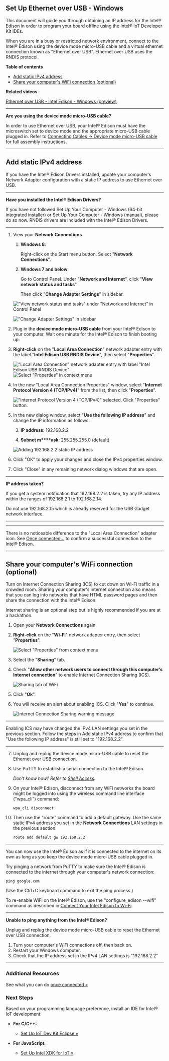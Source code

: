 ## Set Up Ethernet over USB - Windows

This document will guide you through obtaining an IP address for the Intel® Edison in order to program your board offline using the Intel® IoT Developer Kit IDEs.

When you are in a busy or restricted network environment, connect to the Intel® Edison using the device mode micro-USB cable and a virtual ethernet connection known as "Ethernet over USB". Ethernet over USB uses the RNDIS protocol.

**Table of contents**

* [Add static IPv4 address](#add-static-ipv4-address)
* [Share your computer's WiFi connection (optional)](#share-your-computers-wifi-connection-optional)

**Related videos**

[Ethernet over USB - Intel Edison - Windows (preview)]()

---

**Are you using the device mode micro-USB cable?**

In order to use Ethernet over USB, your Intel® Edison must have the microswitch set to device mode and the appropriate micro-USB cable plugged in. Refer to [Connecting Cables → Device mode micro-USB cable](../assembly-arduino_expansion_board/connecting_cables.md#device-mode-micro-usb-cable) for full assembly instructions.

---

## Add static IPv4 address

If you have the Intel® Edison Drivers installed, update your computer's Network Adapter configuration with a static IP address to use Ethernet over USB.

---

**Have you installed the Intel® Edison Drivers?**

If you have not followed Set Up Your Computer - Windows (64-bit integrated installer) or Set Up Your Computer - Windows (manual), please do so now. RNDIS drivers are included with the Intel® Edison Drivers.

---

1. View your **Network Connections**.

    1. **Windows 8**: 
		
		Right-click on the Start menu button. Select "**Network Connections**".

    2. **Windows 7 and below**: 

		Go to Control Panel. Under "**Network and Internet**", click "**View network status and tasks**". 

		Then click "**Change Adapter Settings**" in sidebar. 

	!["View network status and tasks" under "Network and Internet" in Control Panel](images_windows/control_panel-view_network_status_and_tasks.png)

	!["Change Adapter Settings" in sidebar](images_windows/control_panel-chanage_adpater_settings.png)

2. Plug in the **device mode micro-USB cable** from your Intel® Edison to your computer. Wait one minute for the Intel® Edison to finish booting up.

3. **Right-click** on the "**Local Area Connection**" network adapter entry with the label "**Intel Edison USB RNDIS Device**", then select "**Properties**".

	!["Local Area Connection" network adapter entry with label "Intel Edison USB RNDIS Device"](images_windows/control_panel-lan_adapter.png)
	![Select "Properties" in context menu](images_windows/control_panel-context_menu-properties.png)

4. In the new "Local Area Connection Properties" window, select "**Internet Protocol Version 4 (TCP/IPv4)**" from the list, then click "**Properties**".

	!["Internet Protocol Version 4 (TCP/IPv4)" selected. Click "Properties" button.](images_windows/lan_properties-ipv4-properties_button.png)

5. In the new dialog window, select "**Use the following IP address**" and change the IP information as follows:

    3. **IP address**: 192.168.2.2

    4. **Subnet m****ask**: 255.255.255.0 (default)

	![Adding 192.168.2.2 static IP address](images_windows/ipv4_properties-add_static_ip.png)

6. Click "OK" to apply your changes and close the IPv4 properties window. 

7. Click "Close" in any remaining network dialog windows that are open.

---

**IP address taken?**

If you get a system notification that 192.168.2.2 is taken, try any IP address within the ranges of 192.168.2.1 to 192.168.2.14. 

Do not use 192.168.2.15 which is already reserved for the USB Gadget network interface.

---

---

There is no noticeable difference to the "Local Area Connection" adapter icon. See [Once connected...](once_connected.md) to confirm a successful connection to the Intel® Edison.

---

## Share your computer's WiFi connection (optional)

Turn on Internet Connection Sharing (ICS) to cut down on Wi-Fi traffic in a crowded room. Sharing your computer's internet connection also means that you can log into networks that have HTML password pages and then share the connection with the Intel® Edison.

Internet sharing is an optional step but is highly recommended if you are at a hackathon.

1. Open your **Network Connections** again.

2. **Right-click** on the "**Wi-Fi**" network adapter entry, then select "**Properties**".

	![Select "Properties" from context menu](images_windows/control_panel-wifi_adapter-properties.png)

3. Select the "**Sharing**" tab. 

4. Check "**Allow other network users to connect through this computer’s Internet connection**" to enable Internet Connection Sharing (ICS).

	![Sharing tab of WiFi](images_windows/wifi_properties-sharing_tab.png)

5. Click "**Ok**". 

6. You will receive an alert about enabling ICS. Click "**Yes**" to continue.

	![Internet Connection Sharing warning message](images_windows/ics-warning_message.png)

---

Enabling ICS may have changed the IPv4 LAN settings you set in the previous section. Follow the steps in Add static IPv4 address to confirm that "Use the following IP address" is still set to "192.168.2.2".

---

7. Unplug and replug the device mode micro-USB cable to reset the Ethernet over USB connection.

8. Use PuTTY to establish a serial connection to the Intel® Edison.
	
	_Don't know how? Refer to [Shell Access](../shell_access/windows/serial_connection.md)._

9. On your Intel® Edison, disconnect from any WiFi networks the board might be logged into using the wireless command line interface ("wpa_cli") command:

	```
	wpa_cli disconnect
	```

10. Then use the "route" command to add a default gateway. Use the same static IPv4 address you set in the **Network Connections** LAN settings in the previous section.

	```
	route add default gw 192.168.2.2
	```
	
---

You can now use the Intel® Edison as if it is connected to the internet on its own as long as you keep the device mode micro-USB cable plugged in.

Try pinging a network from PuTTY to make sure the Intel® Edison is connected to the internet through your computer's network connection:

```
ping google.com
```

(Use the Ctrl+C keyboard command to exit the ping process.)

To re-enable WiFi on the Intel® Edison, use the "configure_edison --wifi" command as described in [Connect Your Intel Edison to Wi-Fi](../connect_to_wifi/connect.md).

---

**Unable to ping anything from the Intel® Edison?**

Unplug and replug the device mode micro-USB cable to reset the Ethernet over USB connection.

1. Turn your computer's WiFi connections off, then back on.
2. Restart your Windows computer.
3. Check that the IP address set in the IPv4 LAN settings is "192.168.2.2"

---

### Additional Resources

See what you can do [once connected »](once_connected.md)


### Next Steps

Based on your programming language preference, install an IDE for Intel® IoT development:

* **For C/C++:**
  * [Set Up IoT Dev Kit Eclipse »](../set_up_eclipse/setup.md)

* **For JavaScript:**
  * [Set Up Intel XDK for IoT »](../set_up_xdk/setup.md)


